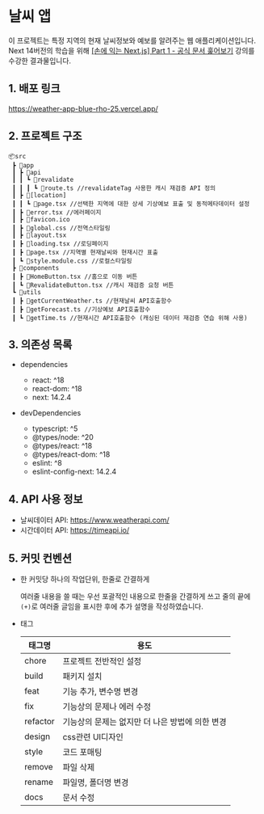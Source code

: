 # 날씨 앱

이 프로젝트는 특정 지역의 현재 날씨정보와 예보를 알려주는 웹 애플리케이션입니다. <br/>
Next 14버전의 학습을 위해 [[손에 익는 Next.js] Part 1 - 공식 문서 훑어보기](https://www.inflearn.com/course/%EC%86%90%EC%97%90-%EC%9D%B5%EB%8A%94-nextjs-part1#) 강의를 수강한 결과물입니다.

## 1. 배포 링크
https://weather-app-blue-rho-25.vercel.app/

## 2. 프로젝트 구조
```
📦src
 ┣ 📂app
 ┃ ┣ 📂api
 ┃ ┃ ┗ 📂revalidate
 ┃ ┃ ┃ ┗ 📜route.ts //revalidateTag 사용한 캐시 재검증 API 정의
 ┃ ┣ 📂[location]
 ┃ ┃ ┗ 📜page.tsx //선택한 지역에 대한 상세 기상예보 표출 및 동적메타데이터 설정
 ┃ ┣ 📜error.tsx //에러페이지
 ┃ ┣ 📜favicon.ico
 ┃ ┣ 📜global.css //전역스타일링
 ┃ ┣ 📜layout.tsx
 ┃ ┣ 📜loading.tsx //로딩페이지
 ┃ ┣ 📜page.tsx //지역별 현재날씨와 현재시간 표출
 ┃ ┗ 📜style.module.css //로컬스타일링
 ┣ 📂components
 ┃ ┣ 📜HomeButton.tsx //홈으로 이동 버튼
 ┃ ┗ 📜RevalidateButton.tsx //캐시 재검증 요청 버튼
 ┗ 📂utils
 ┃ ┣ 📜getCurrentWeather.ts //현재날씨 API호출함수
 ┃ ┣ 📜getForecast.ts //기상예보 API호출함수
 ┃ ┗ 📜getTime.ts //현재시간 API호출함수 (캐싱된 데이터 재검증 연습 위해 사용)
```

## 3. 의존성 목록

- dependencies
  - react: ^18
  - react-dom: ^18
  - next: 14.2.4

- devDependencies
  - typescript: ^5
  - @types/node: ^20
  - @types/react: ^18
  - @types/react-dom: ^18
  - eslint: ^8
  - eslint-config-next: 14.2.4



## 4. API 사용 정보
- 날씨데이터 API: https://www.weatherapi.com/ <br/>
- 시간데이터 API: https://timeapi.io/

## 5. 커밋 컨벤션

- 한 커밋당 하나의 작업단위, 한줄로 간결하게

  여러줄 내용을 쓸 때는 우선 포괄적인 내용으로 한줄을 간결하게 쓰고 줄의 끝에 `(+)`로 여러줄 글임을 표시한 후에 추가 설명을 작성하였습니다.

- 태그

  | 태그명   | 용도                                            |
  | -------- | ----------------------------------------------- |
  | chore    | 프로젝트 전반적인 설정                          |
  | build    | 패키지 설치                                     |
  | feat     | 기능 추가, 변수명 변경                          |
  | fix      | 기능상의 문제나 에러 수정                       |
  | refactor | 기능상의 문제는 없지만 더 나은 방법에 의한 변경 |
  | design   | css관련 UI디자인                                |
  | style    | 코드 포매팅                                     |
  | remove   | 파일 삭제                                       |
  | rename   | 파일명, 폴더명 변경                             |
  | docs     | 문서 수정                                       |
